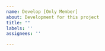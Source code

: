 ```yaml
---
name: Develop [Only Member]
about: Development for this project
title: ""
labels: ''
assignees: ''

---
```

